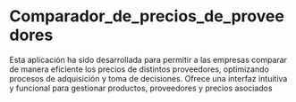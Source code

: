 # Comparador_de_precios_de_proveedores
 Esta aplicación ha sido desarrollada para permitir a las empresas comparar de manera eficiente los precios de distintos proveedores, optimizando procesos de adquisición y toma de decisiones. Ofrece una interfaz intuitiva y funcional para gestionar productos, proveedores y precios asociados
